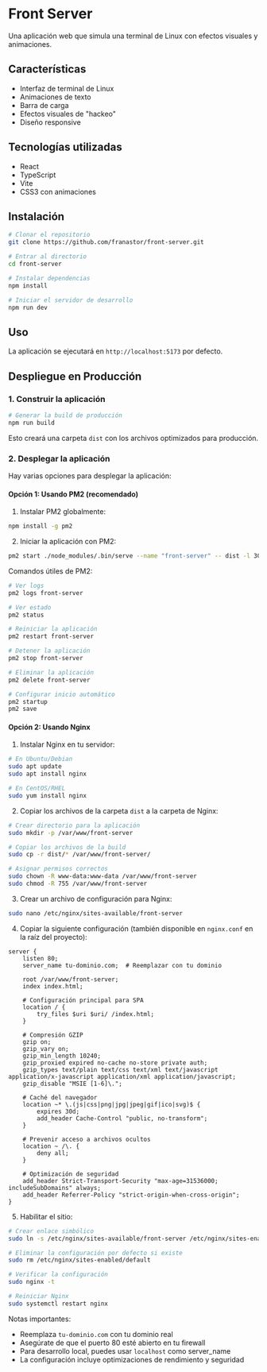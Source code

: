 # Front Server

Una aplicación web que simula una terminal de Linux con efectos visuales y animaciones.

## Características

- Interfaz de terminal de Linux
- Animaciones de texto
- Barra de carga
- Efectos visuales de "hackeo"
- Diseño responsive

## Tecnologías utilizadas

- React
- TypeScript
- Vite
- CSS3 con animaciones

## Instalación

```bash
# Clonar el repositorio
git clone https://github.com/franastor/front-server.git

# Entrar al directorio
cd front-server

# Instalar dependencias
npm install

# Iniciar el servidor de desarrollo
npm run dev
```

## Uso

La aplicación se ejecutará en `http://localhost:5173` por defecto.

## Despliegue en Producción

### 1. Construir la aplicación

```bash
# Generar la build de producción
npm run build
```

Esto creará una carpeta `dist` con los archivos optimizados para producción.

### 2. Desplegar la aplicación

Hay varias opciones para desplegar la aplicación:

#### Opción 1: Usando PM2 (recomendado)

1. Instalar PM2 globalmente:
```bash
npm install -g pm2
```

2. Iniciar la aplicación con PM2:
```bash
pm2 start ./node_modules/.bin/serve --name "front-server" -- dist -l 3000
```

Comandos útiles de PM2:
```bash
# Ver logs
pm2 logs front-server

# Ver estado
pm2 status

# Reiniciar la aplicación
pm2 restart front-server

# Detener la aplicación
pm2 stop front-server

# Eliminar la aplicación
pm2 delete front-server

# Configurar inicio automático
pm2 startup
pm2 save
```

#### Opción 2: Usando Nginx

1. Instalar Nginx en tu servidor:
```bash
# En Ubuntu/Debian
sudo apt update
sudo apt install nginx

# En CentOS/RHEL
sudo yum install nginx
```

2. Copiar los archivos de la carpeta `dist` a la carpeta de Nginx:
```bash
# Crear directorio para la aplicación
sudo mkdir -p /var/www/front-server

# Copiar los archivos de la build
sudo cp -r dist/* /var/www/front-server/

# Asignar permisos correctos
sudo chown -R www-data:www-data /var/www/front-server
sudo chmod -R 755 /var/www/front-server
```

3. Crear un archivo de configuración para Nginx:
```bash
sudo nano /etc/nginx/sites-available/front-server
```

4. Copiar la siguiente configuración (también disponible en `nginx.conf` en la raíz del proyecto):
```nginx
server {
    listen 80;
    server_name tu-dominio.com;  # Reemplazar con tu dominio

    root /var/www/front-server;
    index index.html;

    # Configuración principal para SPA
    location / {
        try_files $uri $uri/ /index.html;
    }

    # Compresión GZIP
    gzip on;
    gzip_vary on;
    gzip_min_length 10240;
    gzip_proxied expired no-cache no-store private auth;
    gzip_types text/plain text/css text/xml text/javascript application/x-javascript application/xml application/javascript;
    gzip_disable "MSIE [1-6]\.";

    # Caché del navegador
    location ~* \.(js|css|png|jpg|jpeg|gif|ico|svg)$ {
        expires 30d;
        add_header Cache-Control "public, no-transform";
    }

    # Prevenir acceso a archivos ocultos
    location ~ /\. {
        deny all;
    }

    # Optimización de seguridad
    add_header Strict-Transport-Security "max-age=31536000; includeSubDomains" always;
    add_header Referrer-Policy "strict-origin-when-cross-origin";
}
```

5. Habilitar el sitio:
```bash
# Crear enlace simbólico
sudo ln -s /etc/nginx/sites-available/front-server /etc/nginx/sites-enabled/

# Eliminar la configuración por defecto si existe
sudo rm /etc/nginx/sites-enabled/default

# Verificar la configuración
sudo nginx -t

# Reiniciar Nginx
sudo systemctl restart nginx
```

Notas importantes:
- Reemplaza `tu-dominio.com` con tu dominio real
- Asegúrate de que el puerto 80 esté abierto en tu firewall
- Para desarrollo local, puedes usar `localhost` como server_name
- La configuración incluye optimizaciones de rendimiento y seguridad